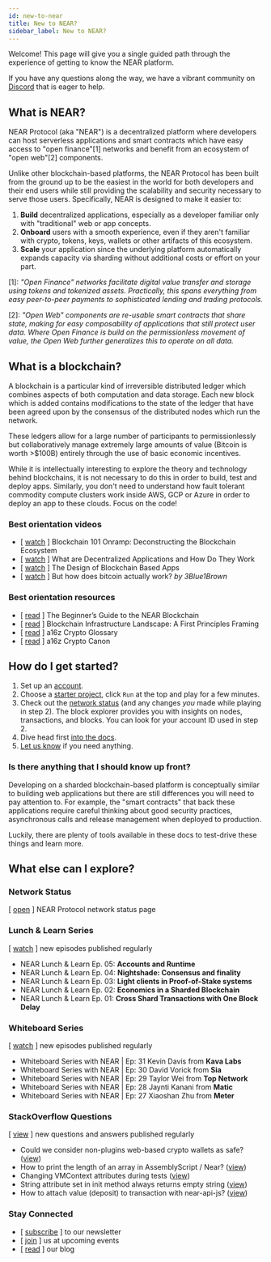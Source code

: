 ```yaml
---
id: new-to-near
title: New to NEAR?
sidebar_label: New to NEAR?
---
```


Welcome!  This page will give you a single guided path through the experience of getting to know the NEAR platform.

If you have any questions along the way, we have a vibrant community on [Discord](http://near.chat/) that is eager to help.


## What is NEAR?

NEAR Protocol (aka "NEAR") is a decentralized platform where developers can host serverless applications and smart contracts which have easy access to "open finance"[1] networks and benefit from an ecosystem of "open web"[2] components.

Unlike other blockchain-based platforms, the NEAR Protocol has been built from the ground up to be the easiest in the world for both developers and their end users while still providing the scalability and security necessary to serve those users.  Specifically, NEAR is designed to make it easier to:

1. **Build** decentralized applications, especially as a developer familiar only with "traditional" web or app concepts.
2. **Onboard** users with a smooth experience, even if they aren't familiar with crypto, tokens, keys, wallets or other artifacts of this ecosystem.
3. **Scale** your application since the underlying platform automatically expands capacity via sharding without additional costs or effort on your part.

[1]: *"Open Finance" networks facilitate digital value transfer and storage using tokens and tokenized assets.  Practically, this spans everything from easy peer-to-peer payments to sophisticated lending and trading protocols.*

[2]: *"Open Web" components are re-usable smart contracts that share state, making for easy composability of applications that still protect user data. Where Open Finance is build on the permissionless movement of value, the Open Web further generalizes this to operate on all data.*


## What is a blockchain?

A blockchain is a particular kind of irreversible distributed ledger which combines aspects of both computation and data storage. Each new block which is added contains modifications to the state of the ledger that have been agreed upon by the consensus of the distributed nodes which run the network.  

These ledgers allow for a large number of participants to permissionlessly but collaboratively manage extremely large amounts of value (Bitcoin is worth >$100B) entirely through the use of basic economic incentives.

While it is intellectually interesting to explore the theory and technology behind blockchains, it is not necessary to do this in order to build, test and deploy apps. Similarly, you don't need to understand how fault tolerant commodity compute clusters work inside AWS, GCP or Azure in order to deploy an app to these clouds. Focus on the code!


### Best orientation videos

- [ [watch](https://www.youtube.com/watch?v=Y21YtLzGbH0&feature=youtu.b&t=2656) ] Blockchain 101 Onramp: Deconstructing the Blockchain Ecosystem
- [ [watch](https://www.youtube.com/watch?v=Gd-aNfDqgQY&feature=youtu.be&t=1100) ] What are Decentralized Applications and How Do They Work
- [ [watch](https://www.youtube.com/watch?v=Y21YtLzGbH0&feature=youtu.b&t=2656) ] The Design of Blockchain Based Apps
- [ [watch](https://www.youtube.com/watch?v=bBC-nXj3Ng4) ] But how does bitcoin actually work? *by 3Blue1Brown*

### Best orientation resources

- [ [read](https://nearprotocol.com/blog/the-beginners-guide-to-the-near-blockchain/) ] The Beginner’s Guide to the NEAR Blockchain
- [ [read](https://medium.com/@trentmc0/blockchain-infrastructure-landscape-a-first-principles-framing-92cc5549bafe) ] Blockchain Infrastructure Landscape: A First Principles Framing
- [ [read](https://a16z.com/2019/11/08/crypto-glossary/) ] a16z Crypto Glossary
- [ [read](https://a16z.com/2018/02/10/crypto-readings-resources/) ] a16z Crypto Canon


## How do I get started?

1. Set up an [account](https://wallet.testnet.nearprotocol.com/).
2. Choose a [starter project](http://near.dev/), click `Run` at the top and play for a few minutes.
3. Check out the [network status](http://explorer.testnet.nearprotocol.com) (and any changes *you* made while playing in step 2). The block explorer provides you with insights on nodes, transactions, and blocks. You can look for your account ID used in step 2.
4. Dive head first [into the docs](http://docs.nearprotocol.com).
5. [Let us know](http://near.chat) if you need anything.


### Is there anything that I should know up front?

Developing on a sharded blockchain-based platform is conceptually similar to building web applications but there are still differences you will need to pay attention to.  For example, the "smart contracts" that back these applications require careful thinking about good security practices, asynchronous calls and release management when deployed to production.

Luckily, there are plenty of tools available in these docs to test-drive these things and learn more.


## What else can I explore?

### Network Status

[ [open](https://nearprotocol.statuspal.io/) ] NEAR Protocol network status page

### Lunch & Learn Series

[ [watch](https://www.youtube.com/watch?v=mhJXsOKoSdg&list=PL9tzQn_TEuFW_t9QDzlQJZpEQnhcZte2y) ] new episodes published regularly

- NEAR Lunch & Learn Ep. 05: **Accounts and Runtime**
- NEAR Lunch & Learn Ep. 04: **Nightshade: Consensus and finality**
- NEAR Lunch & Learn Ep. 03: **Light clients in Proof-of-Stake systems**
- NEAR Lunch & Learn Ep. 02: **Economics in a Sharded Blockchain**
- NEAR Lunch & Learn Ep. 01: **Cross Shard Transactions with One Block Delay**

### Whiteboard Series

[ [watch](https://www.youtube.com/playlist?list=PL9tzQn_TEuFWweVbfTbaedFdwVrvaYPq4) ] new episodes published regularly

- Whiteboard Series with NEAR | Ep: 31 Kevin Davis from **Kava Labs**
- Whiteboard Series with NEAR | Ep: 30 David Vorick from **Sia**
- Whiteboard Series with NEAR | Ep: 29 Taylor Wei from **Top Network**
- Whiteboard Series with NEAR | Ep: 28 Jaynti Kanani from **Matic**
- Whiteboard Series with NEAR | Ep: 27 Xiaoshan Zhu from **Meter**

### StackOverflow Questions

[ [view](https://stackoverflow.com/tags/nearprotocol) ] new questions and answers published regularly

- Could we consider non-plugins web-based crypto wallets as safe? ([view](https://stackoverflow.com/questions/59165184/could-we-consider-non-plugins-web-based-crypto-wallets-as-safe))
- How to print the length of an array in AssemblyScript / Near? ([view](https://stackoverflow.com/questions/57897731/how-to-print-the-length-of-an-array-in-assemblyscript-near))
- Changing VMContext attributes during tests ([view](https://stackoverflow.com/questions/58956740/changing-vmcontext-attributes-during-tests))
- String attribute set in init method always returns empty string ([view](https://stackoverflow.com/questions/58659873/string-attribute-set-in-init-method-always-returns-empty-string))
- How to attach value (deposit) to transaction with near-api-js? ([view](https://stackoverflow.com/questions/57904221/how-to-attach-value-deposit-to-transaction-with-near-api-js))



### Stay Connected

- [ [subscribe](https://nearprotocol.com/newsletter) ] to our newsletter
- [ [join](https://nearprotocol.com/events/) ] us at upcoming events
- [ [read](https://nearprotocol.com/blog/) ] our blog
